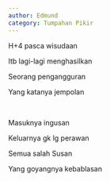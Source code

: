 ```yaml
---
author: Edmund
category: Tumpahan Pikir
---
```


H+4 pasca wisudaan  

Itb lagi-lagi menghasilkan  

Seorang pengangguran  

Yang katanya jempolan 

<br /> 

Masuknya ingusan  

Keluarnya gk lg perawan 

Semua salah Susan 

Yang goyangnya kebablasan 